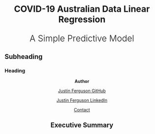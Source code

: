 <h1>
  <p align="center">COVID-19 Australian Data Linear Regression</p>
  <p align="center" style="font-weight:300;">A Simple Predictive Model</p>
</h1>

<h2 class="card-heading">Subheading</h2>
<h3 class="card-heading">Heading</h3>

<p align="center"><b>Author</b></p>
<a href="https://github.com/j-b-ferguson"><p align="center">Justin Ferguson GitHub</p></a>
<a href="https://www.linkedin.com/in/jf2749/"><p align="center">Justin Ferguson LinkedIn</p></a>
<a href="mailto:justin.benjamin.ferguson@gmail.com?subject=GitHub%20Enquiry"><p align="center">Contact</p></a>

<h2><p align=center>Executive Summary</h2>
